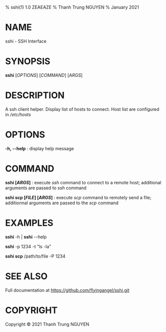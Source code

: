 % sshi(1) 1.0 ZEAEAZE
% Thanh Trung NGUYEN
% January 2021

# NAME

sshi - SSH Interface

# SYNOPSIS

**sshi** [*OPTIONS*] [*COMMAND*] [*ARGS*]

# DESCRIPTION

A ssh client helper. Display list of hosts to connect. Host list are configured in */etc/hosts*

# OPTIONS

**-h, --help**
: display help message

# COMMAND

**sshi [*ARGS*]**
: execute *ssh* command to connect to a remote host; additional arguments are passed to *ssh* command

**sshi scp [*FILE*] [*ARGS*]**
: execute *scp* command to remotely send a file; additionnal arguments are passed to the *scp* command

# EXAMPLES

**sshi** -h | **sshi** --help

**sshi** -p 1234 -t "ls -la"

**sshi scp** /path/to/file -P 1234

# SEE ALSO

Full documentation at https://github.com/flyingangel/sshi.git

# COPYRIGHT

Copyright © 2021 Thanh Trung NGUYEN
